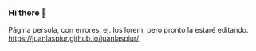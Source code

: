 ### Hi there 👋

<!--
**JuanLaspiur/juanlaspiur** is a ✨ _special_ ✨ repository because its `README.md` (this file) appears on your GitHub profile.

Here are some ideas to get you started:

- 🔭 I’m currently working on ...
- 🌱 I’m currently learning ...
- 👯 I’m looking to collaborate on ...
- 🤔 I’m looking for help with ...
- 💬 Ask me about ...
- 📫 How to reach me: ...
- 😄 Pronouns: ...
- ⚡ Fun fact: ...
-->

Página persola, con errores, ej. los lorem, pero pronto la estaré editando.
https://juanlaspiur.github.io/juanlaspiur/
